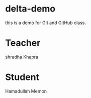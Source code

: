 # delta-demo

this is a demo for Git and GitHub class.

# Teacher

shradha Khapra

# Student

Hamadullah Memon
